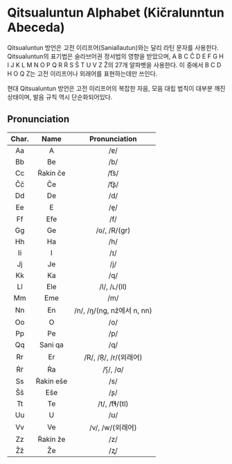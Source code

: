 # Qitsualuntun Alphabet (Ki&ccaron;ralunntun Abeceda)



Qitsualuntun 방언은 고전 이리프어(Saniallautun)와는 달리 라틴 문자를 사용한다. Qitsualuntun의 표기법은 슬라브어권 정서법의 영향을 받았으며, A B C Č D E F G H I J K L M N O P Q R Ṙ S Š T U V Z Ž의 27개 알파벳을 사용한다. 이 중에서 B C D H O Q Z는 고전 이리프어나 외래어를 표현하는데만 쓰인다.

현대 Qitsualuntun 방언은 고전 이리프어의 복잡한 자음, 모음 대립 법칙이 대부분 깨진 상태이며, 발음 규칙 역시 단순화되어있다.





## Pronunciation



|      Char.       |          Name          |           Pronunciation           |
| :--------------: | :--------------------: | :-------------------------------: |
|        Aa        |           A            |                /ɐ/                |
|        Bb        |           Be           |                /b/                |
|        Cc        |     &#7768;akin če     |               /t͡s/                |
|        Čč        |           Če           |               /t͡ʂ/                |
|        Dd        |           De           |                /d/                |
|        Ee        |           E            |                /e̞/                |
|        Ff        |          Efe           |                /f/                |
|        Gg        |           Ge           |           /ɢ/, /R/(gr)            |
|        Hh        |           Ha           |                /h/                |
|        Ii        |           I            |                /ɪ/                |
|        Jj        |           Je           |                /j/                |
|        Kk        |           Ka           |                /q/                |
|        Ll        |          Ele           |           /l/, /ʟ/(ll)            |
|        Mm        |          Eme           |                /m/                |
|        Nn        |           En           | /n/, /ŋ/(ng, nž에서 n, nn) |
|        Oo        |           O            |                /o/                |
|        Pp        |           Pe           |                /p/                |
|        Qq        |        Sani qa         |                /q/                |
|        Rr        |           Er           |       /R/, /R̩/, /r/(외래어)       |
|  &#7768;&#7769;  |        &#7768;a        |             /ʕ̞/, /ɑ/              |
|        Ss        | &#7768;akin e&scaron;e |                /s/                |
| &Scaron;&scaron; |       E&scaron;e       |                /ʂ/                |
|        Tt        |           Te           |           /t/, /t͡ɬ/(tl)           |
|        Uu        |           U            |                /ʊ/                |
|        Vv        |           Ve           |         /v/, /w/(외래어)          |
|        Zz        |     &#7768;akin že     |                /z/                |
|        Žž        |           Že           |                /ʐ/                |

